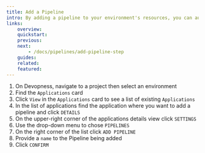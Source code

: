 ```yaml
---
title: Add a Pipeline
intro: By adding a pipeline to your environment's resources, you can automate their deployment by using customized pipeline steps.
links:
    overview:
    quickstart:
    previous:
    next:
        - /docs/pipelines/add-pipeline-step
    guides:
    related:
    featured:
---
```



1. On Devopness, navigate to a project then select an environment
1. Find the `Applications` card
1. Click `View` in the `Applications` card to see a list of existing `Applications`
4. In the list of applications find the application where you want to add a pipeline and click `DETAILS`
5. On the upper-right corner of the applications details view click `SETTINGS`
1. Use the drop-down menu to chose `PIPELINES`
1. On the right corner of the list click `ADD PIPELINE`
1. Provide a `name` to the Pipeline being added
1. Click `CONFIRM`
